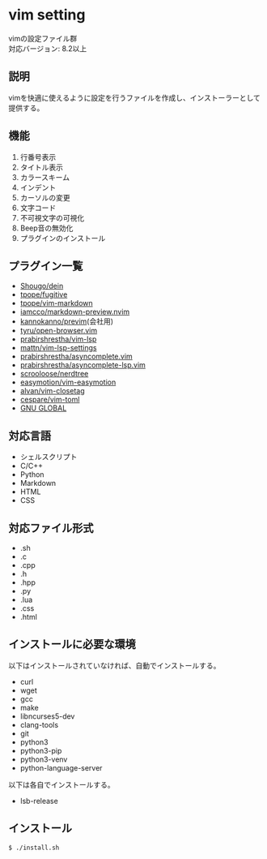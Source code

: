 # vim setting
vimの設定ファイル群  
対応バージョン: 8.2以上

## 説明
vimを快適に使えるように設定を行うファイルを作成し、インストーラーとして提供する。

## 機能
1. 行番号表示
2. タイトル表示
3. カラースキーム
4. インデント
5. カーソルの変更
6. 文字コード
7. 不可視文字の可視化
8. Beep音の無効化
9. プラグインのインストール

## プラグイン一覧
* [Shougo/dein](https://github.com/Shougo/dein.vim)
* [tpope/fugitive](https://github.com/tpope/vim-fugitive)
* [tpope/vim-markdown](https://github.com/tpope/vim-markdown)
* [iamcco/markdown-preview.nvim](https://github.com/iamcco/markdown-preview.nvim)
* [kannokanno/previm](https://github.com/previm/previm)(会社用)
* [tyru/open-browser.vim](https://github.com/tyru/open-browser.vim)
* [prabirshrestha/vim-lsp](https://github.com/prabirshrestha/vim-lsp)
* [mattn/vim-lsp-settings](https://github.com/mattn/vim-lsp-settings)
* [prabirshrestha/asyncomplete.vim](https://github.com/prabirshrestha/asyncomplete.vim)
* [prabirshrestha/asyncomplete-lsp.vim](https://github.com/prabirshrestha/asyncomplete-lsp.vim)
* [scrooloose/nerdtree](https://github.com/preservim/nerdtree)
* [easymotion/vim-easymotion](https://github.com/easymotion/vim-easymotion)
* [alvan/vim-closetag](https://github.com/alvan/vim-closetag)
* [cespare/vim-toml](https://github.com/cespare/vim-toml)
* [GNU GLOBAL](https://www.gnu.org/software/global/)

## 対応言語
* シェルスクリプト
* C/C++
* Python
* Markdown
* HTML
* CSS

## 対応ファイル形式
* .sh
* .c
* .cpp
* .h
* .hpp
* .py
* .lua
* .css
* .html

## インストールに必要な環境
以下はインストールされていなければ、自動でインストールする。
* curl
* wget
* gcc
* make
* libncurses5-dev
* clang-tools
* git
* python3
* python3-pip
* python3-venv
* python-language-server

以下は各自でインストールする。
* lsb-release


## インストール
```bash
$ ./install.sh
```


